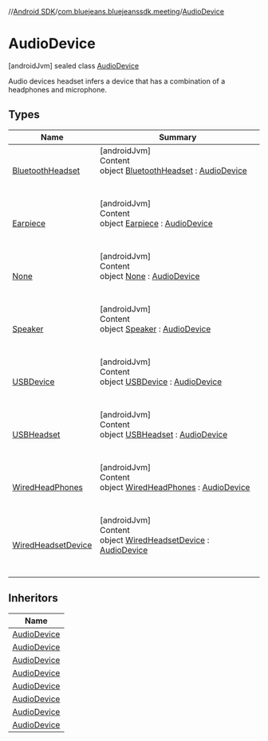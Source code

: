 //[Android SDK](../../../index.md)/[com.bluejeans.bluejeanssdk.meeting](../index.md)/[AudioDevice](index.md)



# AudioDevice  
 [androidJvm] sealed class [AudioDevice](index.md)

Audio devices headset infers a device that has a combination of a headphones and microphone.

   


## Types  
  
|  Name |  Summary | 
|---|---|
| <a name="com.bluejeans.bluejeanssdk.meeting/AudioDevice.BluetoothHeadset///PointingToDeclaration/"></a>[BluetoothHeadset](-bluetooth-headset/index.md)| <a name="com.bluejeans.bluejeanssdk.meeting/AudioDevice.BluetoothHeadset///PointingToDeclaration/"></a>[androidJvm]  <br>Content  <br>object [BluetoothHeadset](-bluetooth-headset/index.md) : [AudioDevice](index.md)  <br><br><br>|
| <a name="com.bluejeans.bluejeanssdk.meeting/AudioDevice.Earpiece///PointingToDeclaration/"></a>[Earpiece](-earpiece/index.md)| <a name="com.bluejeans.bluejeanssdk.meeting/AudioDevice.Earpiece///PointingToDeclaration/"></a>[androidJvm]  <br>Content  <br>object [Earpiece](-earpiece/index.md) : [AudioDevice](index.md)  <br><br><br>|
| <a name="com.bluejeans.bluejeanssdk.meeting/AudioDevice.None///PointingToDeclaration/"></a>[None](-none/index.md)| <a name="com.bluejeans.bluejeanssdk.meeting/AudioDevice.None///PointingToDeclaration/"></a>[androidJvm]  <br>Content  <br>object [None](-none/index.md) : [AudioDevice](index.md)  <br><br><br>|
| <a name="com.bluejeans.bluejeanssdk.meeting/AudioDevice.Speaker///PointingToDeclaration/"></a>[Speaker](-speaker/index.md)| <a name="com.bluejeans.bluejeanssdk.meeting/AudioDevice.Speaker///PointingToDeclaration/"></a>[androidJvm]  <br>Content  <br>object [Speaker](-speaker/index.md) : [AudioDevice](index.md)  <br><br><br>|
| <a name="com.bluejeans.bluejeanssdk.meeting/AudioDevice.USBDevice///PointingToDeclaration/"></a>[USBDevice](-u-s-b-device/index.md)| <a name="com.bluejeans.bluejeanssdk.meeting/AudioDevice.USBDevice///PointingToDeclaration/"></a>[androidJvm]  <br>Content  <br>object [USBDevice](-u-s-b-device/index.md) : [AudioDevice](index.md)  <br><br><br>|
| <a name="com.bluejeans.bluejeanssdk.meeting/AudioDevice.USBHeadset///PointingToDeclaration/"></a>[USBHeadset](-u-s-b-headset/index.md)| <a name="com.bluejeans.bluejeanssdk.meeting/AudioDevice.USBHeadset///PointingToDeclaration/"></a>[androidJvm]  <br>Content  <br>object [USBHeadset](-u-s-b-headset/index.md) : [AudioDevice](index.md)  <br><br><br>|
| <a name="com.bluejeans.bluejeanssdk.meeting/AudioDevice.WiredHeadPhones///PointingToDeclaration/"></a>[WiredHeadPhones](-wired-head-phones/index.md)| <a name="com.bluejeans.bluejeanssdk.meeting/AudioDevice.WiredHeadPhones///PointingToDeclaration/"></a>[androidJvm]  <br>Content  <br>object [WiredHeadPhones](-wired-head-phones/index.md) : [AudioDevice](index.md)  <br><br><br>|
| <a name="com.bluejeans.bluejeanssdk.meeting/AudioDevice.WiredHeadsetDevice///PointingToDeclaration/"></a>[WiredHeadsetDevice](-wired-headset-device/index.md)| <a name="com.bluejeans.bluejeanssdk.meeting/AudioDevice.WiredHeadsetDevice///PointingToDeclaration/"></a>[androidJvm]  <br>Content  <br>object [WiredHeadsetDevice](-wired-headset-device/index.md) : [AudioDevice](index.md)  <br><br><br>|


## Inheritors  
  
|  Name | 
|---|
| <a name="com.bluejeans.bluejeanssdk.meeting/AudioDevice.BluetoothHeadset///PointingToDeclaration/"></a>[AudioDevice](-bluetooth-headset/index.md)|
| <a name="com.bluejeans.bluejeanssdk.meeting/AudioDevice.USBDevice///PointingToDeclaration/"></a>[AudioDevice](-u-s-b-device/index.md)|
| <a name="com.bluejeans.bluejeanssdk.meeting/AudioDevice.USBHeadset///PointingToDeclaration/"></a>[AudioDevice](-u-s-b-headset/index.md)|
| <a name="com.bluejeans.bluejeanssdk.meeting/AudioDevice.WiredHeadsetDevice///PointingToDeclaration/"></a>[AudioDevice](-wired-headset-device/index.md)|
| <a name="com.bluejeans.bluejeanssdk.meeting/AudioDevice.WiredHeadPhones///PointingToDeclaration/"></a>[AudioDevice](-wired-head-phones/index.md)|
| <a name="com.bluejeans.bluejeanssdk.meeting/AudioDevice.Speaker///PointingToDeclaration/"></a>[AudioDevice](-speaker/index.md)|
| <a name="com.bluejeans.bluejeanssdk.meeting/AudioDevice.Earpiece///PointingToDeclaration/"></a>[AudioDevice](-earpiece/index.md)|
| <a name="com.bluejeans.bluejeanssdk.meeting/AudioDevice.None///PointingToDeclaration/"></a>[AudioDevice](-none/index.md)|

